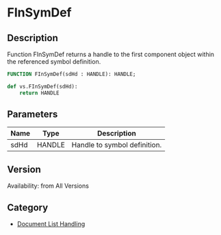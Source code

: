# FInSymDef

## Description
Function FInSymDef returns a handle to the first component object within the referenced symbol definition.

```pascal
FUNCTION FInSymDef(sdHd : HANDLE): HANDLE;
```

```python
def vs.FInSymDef(sdHd):
    return HANDLE
```

## Parameters
|Name|Type|Description|
|---|---|---|
|sdHd|HANDLE|Handle to symbol definition.|

## Version
Availability: from All Versions

## Category
* [Document List Handling](../Categories/Document%20List%20Handling.md)
